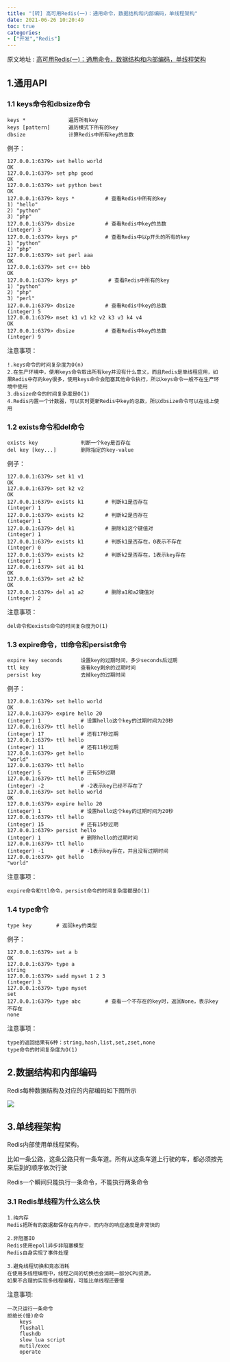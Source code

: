 ```yaml
---
title: "[转] 高可用Redis(一)：通用命令，数据结构和内部编码，单线程架构"
date: 2021-06-26 10:20:49
toc: true
categories:
- ["开发","Redis"]
---
```


原文地址 : [高可用Redis(一)：通用命令，数据结构和内部编码，单线程架构](https://www.cnblogs.com/renpingsheng/p/9773913.html)



## 1.通用API


### 1.1 keys命令和dbsize命令

```
keys *              遍历所有key
keys [pattern]      遍历模式下所有的key
dbsize              计算Redis中所有key的总数
```

例子：

```
127.0.0.1:6379> set hello world
OK
127.0.0.1:6379> set php good
OK
127.0.0.1:6379> set python best
OK
127.0.0.1:6379> keys *          # 查看Redis中所有的key
1) "hello"
2) "python"
3) "php"
127.0.0.1:6379> dbsize          # 查看Redis中key的总数
(integer) 3
127.0.0.1:6379> keys p*         # 查看Redis中以p开头的所有的key
1) "python"
2) "php"
127.0.0.1:6379> set perl aaa
OK
127.0.0.1:6379> set c++ bbb
OK
127.0.0.1:6379> keys p*          # 查看Redis中所有的key
1) "python"
2) "php"
3) "perl"
127.0.0.1:6379> dbsize          # 查看Redis中key的总数
(integer) 5
127.0.0.1:6379> mset k1 v1 k2 v2 k3 v3 k4 v4
OK
127.0.0.1:6379> dbsize          # 查看Redis中key的总数
(integer) 9
```

注意事项：

```
!.keys命令的时间复杂度为O(n)
2.在生产环境中，使用keys命令取出所有key并没有什么意义，而且Redis是单线程应用，如果Redis中存的key很多，使用keys命令会阻塞其他命令执行，所以keys命令一般不在生产环境中使用
3.dbsize命令的时间复杂度是O(1)
4.Redis内置一个计数器，可以实时更新Redis中key的总数，所以dbsize命令可以在线上使用
```


### 1.2 exists命令和del命令

```
exists key              判断一个key是否存在
del key [key...]        删除指定的key-value
```

例子：

```
127.0.0.1:6379> set k1 v1
OK
127.0.0.1:6379> set k2 v2
OK
127.0.0.1:6379> exists k1       # 判断k1是否存在
(integer) 1     
127.0.0.1:6379> exists k2       # 判断k2是否存在
(integer) 1
127.0.0.1:6379> del k1          # 删除k1这个键值对
(integer) 1
127.0.0.1:6379> exists k1       # 判断k1是否存在，0表示不存在 
(integer) 0
127.0.0.1:6379> exists k2       # 判断k2是否存在，1表示key存在
(integer) 1
127.0.0.1:6379> set a1 b1 
OK
127.0.0.1:6379> set a2 b2
OK
127.0.0.1:6379> del a1 a2       # 删除a1和a2键值对
(integer) 2
```

注意事项：

```
del命令和exists命令的时间复杂度为O(1)
```


### 1.3 expire命令，ttl命令和persist命令

```
expire key seconds      设置key的过期时间，多少seconds后过期
ttl key                 查看key剩余的过期时间
persist key             去掉key的过期时间
```

例子：

```
127.0.0.1:6379> set hello world
OK
127.0.0.1:6379> expire hello 20
(integer) 1             # 设置hello这个key的过期时间为20秒
127.0.0.1:6379> ttl hello
(integer) 17            # 还有17秒过期
127.0.0.1:6379> ttl hello
(integer) 11            # 还有11秒过期
127.0.0.1:6379> get hello
"world"
127.0.0.1:6379> ttl hello
(integer) 5             # 还有5秒过期
127.0.0.1:6379> ttl hello
(integer) -2            # -2表示key已经不存在了 
127.0.0.1:6379> set hello world
OK
127.0.0.1:6379> expire hello 20
(integer) 1             # 设置hello这个key的过期时间为20秒
127.0.0.1:6379> ttl hello
(integer) 15            # 还有15秒过期
127.0.0.1:6379> persist hello
(integer) 1             # 删除hello的过期时间
127.0.0.1:6379> ttl hello 
(integer) -1            # -1表示key存在，并且没有过期时间
127.0.0.1:6379> get hello
"world"
```

注意事项：

```
expire命令和ttl命令，persist命令的时间复杂度都是O(1)
```


### 1.4 type命令

```
type key        # 返回key的类型
```

例子：

```
127.0.0.1:6379> set a b
OK
127.0.0.1:6379> type a
string
127.0.0.1:6379> sadd myset 1 2 3
(integer) 3
127.0.0.1:6379> type myset
set
127.0.0.1:6379> type abc        # 查看一个不存在的key时，返回None，表示key不存在
none
```

注意事项：

```
type的返回结果有6种：string,hash,list,set,zset,none
type命令的时间复杂度为O(1)
```


## 2.数据结构和内部编码

Redis每种数据结构及对应的内部编码如下图所示

![](https://file.wulicode.com/yuque/202208/04/15/0008zh11wAnr.jpeg)


## 3.单线程架构

Redis内部使用单线程架构。

比如一条公路，这条公路只有一条车道。所有从这条车道上行驶的车，都必须按先来后到的顺序依次行驶

Redis一个瞬间只能执行一条命令，不能执行两条命令


### 3.1 Redis单线程为什么这么快

```
1.纯内存
Redis把所有的数据都保存在内存中，而内存的响应速度是非常快的

2.非阻塞IO
Redis使用epoll异步非阻塞模型
Redis自身实现了事件处理

3.避免线程切换和竞态消耗
在使用多线程编程中，线程之间的切换也会消耗一部分CPU资源，
如果不合理的实现多线程编程，可能比单线程还要慢
```

注意事项:

```
一次只运行一条命令
拒绝长(慢)命令
    keys 
    flushall
    flushdb
    slow lua script
    mutil/exec
    operate
```

